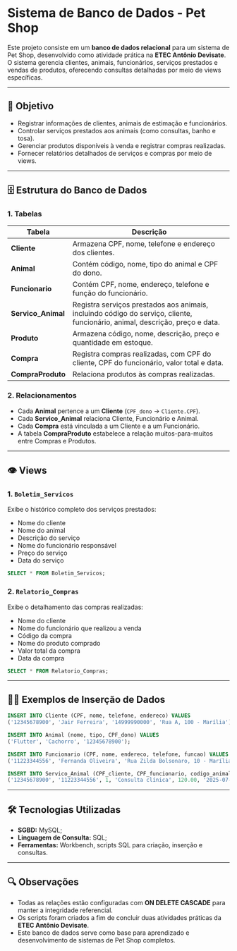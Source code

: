 # Sistema de Banco de Dados - Pet Shop

Este projeto consiste em um **banco de dados relacional** para um sistema de Pet Shop, desenvolvido como atividade prática na **ETEC Antônio Devisate**. O sistema gerencia clientes, animais, funcionários, serviços prestados e vendas de produtos, oferecendo consultas detalhadas por meio de views específicas.

---

## 📌 Objetivo

- Registrar informações de clientes, animais de estimação e funcionários.
- Controlar serviços prestados aos animais (como consultas, banho e tosa).
- Gerenciar produtos disponíveis à venda e registrar compras realizadas.
- Fornecer relatórios detalhados de serviços e compras por meio de views.

---

## 🗄️ Estrutura do Banco de Dados

### 1. Tabelas

| Tabela           | Descrição |
|-----------------|-----------|
| **Cliente**      | Armazena CPF, nome, telefone e endereço dos clientes. |
| **Animal**       | Contém código, nome, tipo do animal e CPF do dono. |
| **Funcionario**  | Contém CPF, nome, endereço, telefone e função do funcionário. |
| **Servico_Animal** | Registra serviços prestados aos animais, incluindo código do serviço, cliente, funcionário, animal, descrição, preço e data. |
| **Produto**      | Armazena código, nome, descrição, preço e quantidade em estoque. |
| **Compra**       | Registra compras realizadas, com CPF do cliente, CPF do funcionário, valor total e data. |
| **CompraProduto** | Relaciona produtos às compras realizadas. |

### 2. Relacionamentos

- Cada **Animal** pertence a um **Cliente** (`CPF_dono` → `Cliente.CPF`).
- Cada **Servico_Animal** relaciona Cliente, Funcionário e Animal.
- Cada **Compra** está vinculada a um Cliente e a um Funcionário.
- A tabela **CompraProduto** estabelece a relação muitos-para-muitos entre Compras e Produtos.

---

## 👁️ Views

### 1. `Boletim_Servicos`

Exibe o histórico completo dos serviços prestados:

- Nome do cliente
- Nome do animal
- Descrição do serviço
- Nome do funcionário responsável
- Preço do serviço
- Data do serviço

```sql
SELECT * FROM Boletim_Servicos;
```

### 2. `Relatorio_Compras`

Exibe o detalhamento das compras realizadas:

- Nome do cliente
- Nome do funcionário que realizou a venda
- Código da compra
- Nome do produto comprado
- Valor total da compra
- Data da compra

```sql
SELECT * FROM Relatorio_Compras;
```

---

## ✍🏻 Exemplos de Inserção de Dados

```sql
INSERT INTO Cliente (CPF, nome, telefone, endereco) VALUES 
('12345678900', 'Jair Ferreira', '14999990000', 'Rua A, 100 - Marília');

INSERT INTO Animal (nome, tipo, CPF_dono) VALUES 
('Flutter', 'Cachorro', '12345678900');

INSERT INTO Funcionario (CPF, nome, endereco, telefone, funcao) VALUES 
('11223344556', 'Fernanda Oliveira', 'Rua Zilda Bolsonaro, 10 - Marília', '14988880000', 'Veterinária');

INSERT INTO Servico_Animal (CPF_cliente, CPF_funcionario, codigo_animal, descricao_servico, preco, data_servico) VALUES 
('12345678900', '11223344556', 1, 'Consulta clínica', 120.00, '2025-07-31');
```

---

## 🛠 Tecnologias Utilizadas
- **SGBD:** MySQL;
- **Linguagem de Consulta:** SQL;
- **Ferramentas:** Workbench, scripts SQL para criação, inserção e consultas.

---

## 🔍 Observações
- Todas as relações estão configuradas com **ON DELETE CASCADE** para manter a integridade referencial.
- Os scripts foram criados a fim de concluir duas atividades práticas da **ETEC Antônio Devisate**.
- Este banco de dados serve como base para aprendizado e desenvolvimento de sistemas de Pet Shop completos.
